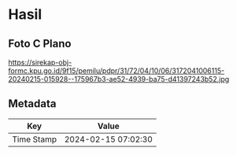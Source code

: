 # Hasil

## Foto C Plano

https://sirekap-obj-formc.kpu.go.id/9f15/pemilu/pdpr/31/72/04/10/06/3172041006115-20240215-015928--175967b3-ae52-4939-ba75-d41397243b52.jpg


## Metadata

| Key        | Value               |
| ---------- | ------------------- |
| Time Stamp | 2024-02-15 07:02:30 |



